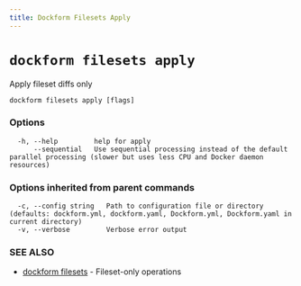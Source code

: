```yaml
---
title: Dockform Filesets Apply
---
```


# `dockform filesets apply`

Apply fileset diffs only

```
dockform filesets apply [flags]
```

### Options

```
  -h, --help         help for apply
      --sequential   Use sequential processing instead of the default parallel processing (slower but uses less CPU and Docker daemon resources)
```

### Options inherited from parent commands

```
  -c, --config string   Path to configuration file or directory (defaults: dockform.yml, dockform.yaml, Dockform.yml, Dockform.yaml in current directory)
  -v, --verbose         Verbose error output
```

### SEE ALSO

* [dockform filesets](/cli/dockform_filesets)	 - Fileset-only operations

